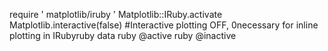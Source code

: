 require ' matplotlib/iruby '
Matplotlib::IRuby.activate
Matplotlib.interactive(false) #Interactive plotting OFF, 
0necessary for inline plotting in IRubyruby data 
ruby @active 
ruby @inactive
